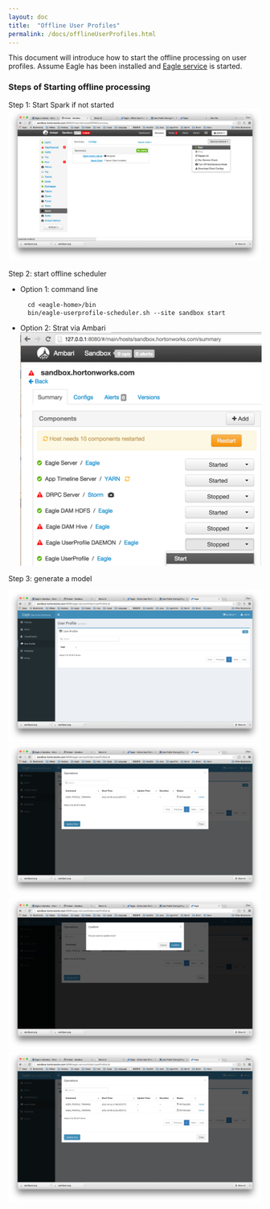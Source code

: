 ```yaml
---
layout: doc
title:  "Offline User Profiles"
permalink: /docs/offlineUserProfiles.html
---
```


This document will introduce how to start the offline processing on user profiles. Assume Eagle has been installed and [Eagle service](http://sandbox.hortonworks.com:9099/eagle-service)
is started.


### Steps of Starting offline processing

Step 1: Start Spark if not started
![Start Spark](/images/docs/startSpark2.png)

Step 2: start offline scheduler

* Option 1: command line

        cd <eagle-home>/bin
        bin/eagle-userprofile-scheduler.sh --site sandbox start

* Option 2: Strat via Ambari
![Click "ops"](/images/docs/UserProfile.png)

Step 3: generate a model

![Click "ops"](/images/docs/step1.png)
![Click "Update Now"](/images/docs/step2.png)
![Click "Confirm"](/images/docs/step3.png)
![Check](/images/docs/step4.png)

